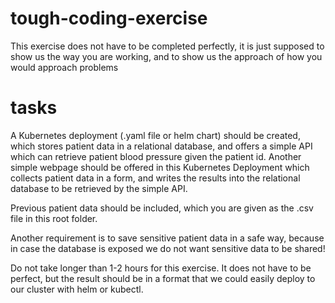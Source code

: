 # tough-coding-exercise

This exercise does not have to be completed perfectly, it is just supposed to show us the way you are working, and to show us the approach of how you would approach problems

# tasks

A Kubernetes deployment (.yaml file or helm chart) should be created, which stores patient data in a relational database, and offers a simple API which can retrieve patient blood pressure given the patient id. Another simple webpage should be offered in this Kubernetes Deployment which collects patient data in a form, and writes the results into the relational database to be retrieved by the simple API. 

Previous patient data should be included, which you are given as the .csv file in this root folder.

Another requirement is to save sensitive patient data in a safe way, because in case the database is exposed we do not want sensitive data to be shared!

Do not take longer than 1-2 hours for this exercise. It does not have to be perfect, but the result should be in a format that we could easily deploy to our cluster with helm or kubectl.
